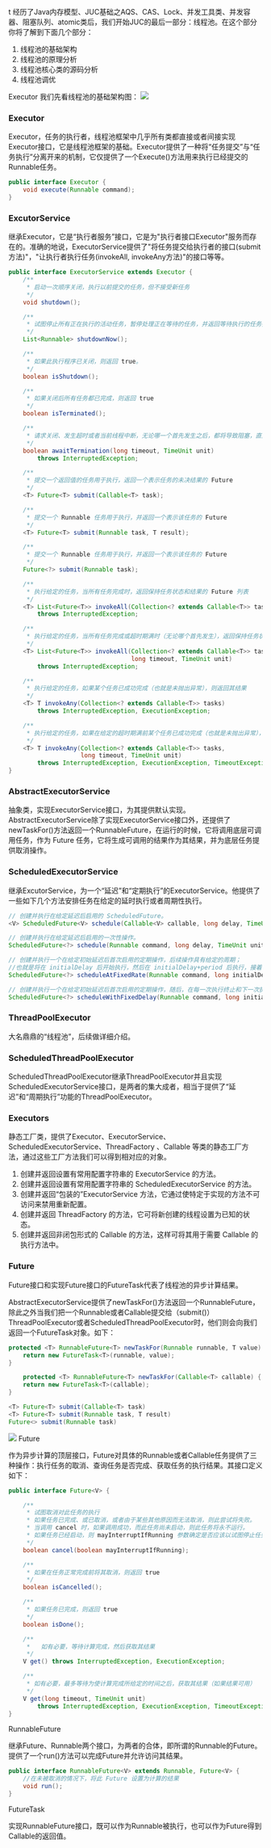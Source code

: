 t
  经历了Java内存模型、JUC基础之AQS、CAS、Lock、并发工具类、并发容器、阻塞队列、atomic类后，我们开始JUC的最后一部分：线程池。在这个部分你将了解到下面几个部分：

  1. 线程池的基础架构
  2. 线程池的原理分析
  3. 线程池核心类的源码分析
  4. 线程池调优

  Executor
  我们先看线程池的基础架构图：
  <img src="img/2251324-f27c0413b40951c3.png">

### Executor

  Executor，任务的执行者，线程池框架中几乎所有类都直接或者间接实现Executor接口，它是线程池框架的基础。Executor提供了一种将“任务提交”与“任务执行”分离开来的机制，它仅提供了一个Execute()方法用来执行已经提交的Runnable任务。
  ```java
  public interface Executor {
      void execute(Runnable command);
  }
  ```
### ExcutorService
  继承Executor，它是“执行者服务”接口，它是为"执行者接口Executor"服务而存在的。准确的地说，ExecutorService提供了"将任务提交给执行者的接口(submit方法)"，"让执行者执行任务(invokeAll, invokeAny方法)"的接口等等。
  ```java
  public interface ExecutorService extends Executor {
      /**
       * 启动一次顺序关闭，执行以前提交的任务，但不接受新任务
       */
      void shutdown();

      /**
       * 试图停止所有正在执行的活动任务，暂停处理正在等待的任务，并返回等待执行的任务列表
       */
      List<Runnable> shutdownNow();

      /**
       * 如果此执行程序已关闭，则返回 true。
       */
      boolean isShutdown();

      /**
       * 如果关闭后所有任务都已完成，则返回 true
       */
      boolean isTerminated();

      /**
       * 请求关闭、发生超时或者当前线程中断，无论哪一个首先发生之后，都将导致阻塞，直到所有任务完成执行
       */
      boolean awaitTermination(long timeout, TimeUnit unit)
          throws InterruptedException;

      /**
       * 提交一个返回值的任务用于执行，返回一个表示任务的未决结果的 Future
       */
      <T> Future<T> submit(Callable<T> task);

      /**
       * 提交一个 Runnable 任务用于执行，并返回一个表示该任务的 Future
       */
      <T> Future<T> submit(Runnable task, T result);

      /**
       * 提交一个 Runnable 任务用于执行，并返回一个表示该任务的 Future
       */
      Future<?> submit(Runnable task);

      /**
       * 执行给定的任务，当所有任务完成时，返回保持任务状态和结果的 Future 列表
       */
      <T> List<Future<T>> invokeAll(Collection<? extends Callable<T>> tasks)
          throws InterruptedException;

      /**
       * 执行给定的任务，当所有任务完成或超时期满时（无论哪个首先发生），返回保持任务状态和结果的 Future 列表
       */
      <T> List<Future<T>> invokeAll(Collection<? extends Callable<T>> tasks,
                                    long timeout, TimeUnit unit)
          throws InterruptedException;

      /**
       * 执行给定的任务，如果某个任务已成功完成（也就是未抛出异常），则返回其结果
       */
      <T> T invokeAny(Collection<? extends Callable<T>> tasks)
          throws InterruptedException, ExecutionException;

      /**
       * 执行给定的任务，如果在给定的超时期满前某个任务已成功完成（也就是未抛出异常），则返回其结果
       */
      <T> T invokeAny(Collection<? extends Callable<T>> tasks,
                      long timeout, TimeUnit unit)
          throws InterruptedException, ExecutionException, TimeoutException;
  }
  ```
### AbstractExecutorService

  抽象类，实现ExecutorService接口，为其提供默认实现。AbstractExecutorService除了实现ExecutorService接口外，还提供了newTaskFor()方法返回一个RunnableFuture，在运行的时候，它将调用底层可调用任务，作为 Future 任务，它将生成可调用的结果作为其结果，并为底层任务提供取消操作。

### ScheduledExecutorService

  继承ExcutorService，为一个“延迟”和“定期执行”的ExecutorService。他提供了一些如下几个方法安排任务在给定的延时执行或者周期性执行。
  ```java
  // 创建并执行在给定延迟后启用的 ScheduledFuture。
  <V> ScheduledFuture<V> schedule(Callable<V> callable, long delay, TimeUnit unit)

  // 创建并执行在给定延迟后启用的一次性操作。
  ScheduledFuture<?> schedule(Runnable command, long delay, TimeUnit unit)

  // 创建并执行一个在给定初始延迟后首次启用的定期操作，后续操作具有给定的周期；
  //也就是将在 initialDelay 后开始执行，然后在 initialDelay+period 后执行，接着在 initialDelay + 2 * period 后执行，依此类推。
  ScheduledFuture<?> scheduleAtFixedRate(Runnable command, long initialDelay, long period, TimeUnit unit)

  // 创建并执行一个在给定初始延迟后首次启用的定期操作，随后，在每一次执行终止和下一次执行开始之间都存在给定的延迟。
  ScheduledFuture<?> scheduleWithFixedDelay(Runnable command, long initialDelay, long delay, TimeUnit unit)
  ```

### ThreadPoolExecutor

  大名鼎鼎的“线程池”，后续做详细介绍。

### ScheduledThreadPoolExecutor

  ScheduledThreadPoolExecutor继承ThreadPoolExecutor并且实现ScheduledExecutorService接口，是两者的集大成者，相当于提供了“延迟”和“周期执行”功能的ThreadPoolExecutor。

### Executors

  静态工厂类，提供了Executor、ExecutorService、ScheduledExecutorService、ThreadFactory 、Callable 等类的静态工厂方法，通过这些工厂方法我们可以得到相对应的对象。

  1. 创建并返回设置有常用配置字符串的 ExecutorService 的方法。
  2. 创建并返回设置有常用配置字符串的 ScheduledExecutorService 的方法。
  3. 创建并返回“包装的”ExecutorService 方法，它通过使特定于实现的方法不可访问来禁用重新配置。
  4. 创建并返回 ThreadFactory 的方法，它可将新创建的线程设置为已知的状态。
  5. 创建并返回非闭包形式的 Callable 的方法，这样可将其用于需要 Callable 的执行方法中。

### Future
  Future接口和实现Future接口的FutureTask代表了线程池的异步计算结果。

  AbstractExecutorService提供了newTaskFor()方法返回一个RunnableFuture，除此之外当我们把一个Runnable或者Callable提交给（submit()）ThreadPoolExecutor或者ScheduledThreadPoolExecutor时，他们则会向我们返回一个FutureTask对象。如下：
  ```java
  protected <T> RunnableFuture<T> newTaskFor(Runnable runnable, T value) {
      return new FutureTask<T>(runnable, value);
  }

      protected <T> RunnableFuture<T> newTaskFor(Callable<T> callable) {
      return new FutureTask<T>(callable);
  }

  <T> Future<T> submit(Callable<T> task)
  <T> Future<T> submit(Runnable task, T result)
  Future<> submit(Runnable task)
  ```
  <img src="img/2251324-7fc4eec11964a492.png">
  Future

  作为异步计算的顶层接口，Future对具体的Runnable或者Callable任务提供了三种操作：执行任务的取消、查询任务是否完成、获取任务的执行结果。其接口定义如下：
  ```java
  public interface Future<V> {

      /**
       * 试图取消对此任务的执行
       * 如果任务已完成、或已取消，或者由于某些其他原因而无法取消，则此尝试将失败。
       * 当调用 cancel 时，如果调用成功，而此任务尚未启动，则此任务将永不运行。
       * 如果任务已经启动，则 mayInterruptIfRunning 参数确定是否应该以试图停止任务的方式来中断执行此任务的线程
       */
      boolean cancel(boolean mayInterruptIfRunning);

      /**
       * 如果在任务正常完成前将其取消，则返回 true
       */
      boolean isCancelled();

      /**
       * 如果任务已完成，则返回 true
       */
      boolean isDone();

      /**
       *   如有必要，等待计算完成，然后获取其结果
       */
      V get() throws InterruptedException, ExecutionException;

      /**
       * 如有必要，最多等待为使计算完成所给定的时间之后，获取其结果（如果结果可用）
       */
      V get(long timeout, TimeUnit unit)
          throws InterruptedException, ExecutionException, TimeoutException;
  }
  ```
  RunnableFuture

  继承Future、Runnable两个接口，为两者的合体，即所谓的Runnable的Future。提供了一个run()方法可以完成Future并允许访问其结果。
  ```java
  public interface RunnableFuture<V> extends Runnable, Future<V> {
      //在未被取消的情况下，将此 Future 设置为计算的结果
      void run();
  }
  ```
  FutureTask

  实现RunnableFuture接口，既可以作为Runnable被执行，也可以作为Future得到Callable的返回值。
